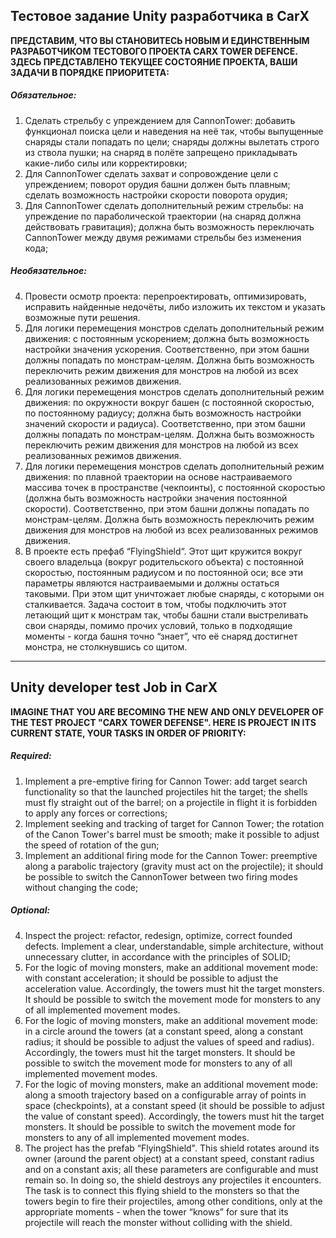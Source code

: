 ## Тестовое задание Unity разработчика в CarX

**ПРЕДСТАВИМ, ЧТО ВЫ СТАНОВИТЕСЬ НОВЫМ И ЕДИНСТВЕННЫМ РАЗРАБОТЧИКОМ ТЕСТОВОГО ПРОЕКТА CARX TOWER DEFENCE. ЗДЕСЬ ПРЕДСТАВЛЕНО ТЕКУЩЕЕ СОСТОЯНИЕ ПРОЕКТА, ВАШИ ЗАДАЧИ В ПОРЯДКЕ ПРИОРИТЕТА:**

##### Обязательное:
1. Сделать стрельбу с упреждением для CannonTower: добавить функционал поиска цели и наведения на неё так, чтобы выпущенные снаряды стали попадать по цели; снаряды должны вылетать строго из ствола пушки; на снаряд в полёте запрещено прикладывать какие-либо силы или корректировки;
2. Для CannonTower сделать захват и сопровождение цели с упреждением; поворот орудия башни должен быть плавным; сделать возможность настройки скорости поворота орудия;
3. Для CannonTower сделать дополнительный режим стрельбы: на упреждение по параболической траектории (на снаряд должна действовать гравитация); должна быть возможность переключать CannonTower между двумя режимами стрельбы без изменения кода;

##### Необязательное:
4. Провести осмотр проекта: перепроектировать, оптимизировать, исправить найденные недочёты, либо изложить их текстом и указать возможные пути решения.
5. Для логики перемещения монстров сделать дополнительный режим движения: с постоянным ускорением; должна быть возможность настройки значения ускорения. Соответственно, при этом башни должны попадать по монстрам-целям. Должна быть возможность переключить режим движения для монстров на любой из всех реализованных режимов движения.
6. Для логики перемещения монстров сделать дополнительный режим движения: по окружности вокруг башен (с постоянной скоростью, по постоянному радиусу; должна быть возможность настройки значений скорости и радиуса). Соответственно, при этом башни должны попадать по монстрам-целям. Должна быть возможность переключить режим движения для монстров на любой из всех реализованных режимов движения.
7. Для логики перемещения монстров сделать дополнительный режим движения: по плавной траектории на основе настраиваемого массива точек в пространстве (чекпоинты), с постоянной скоростью (должна быть возможность настройки значения постоянной скорости). Соответственно, при этом башни должны попадать по монстрам-целям. Должна быть возможность переключить режим движения для монстров на любой из всех реализованных режимов движения.
8. В проекте есть префаб “FlyingShield“. Этот щит кружится вокруг своего владельца (вокруг родительского объекта) с постоянной скоростью, постоянным радиусом и по постоянной оси; все эти параметры являются настраиваемыми и должны остаться таковыми. При этом щит уничтожает любые снаряды, с которыми он сталкивается. Задача состоит в том, чтобы подключить этот летающий щит к монстрам так, чтобы башни стали выстреливать свои снаряды, помимо прочих условий, только в подходящие моменты - когда башня точно “знает”, что её снаряд достигнет монстра, не столкнувшись со щитом.

------------

## Unity developer test Job in CarX

**IMAGINE THAT YOU ARE BECOMING THE NEW AND ONLY DEVELOPER OF THE TEST PROJECT "CARX TOWER DEFENSE". HERE IS PROJECT IN ITS CURRENT STATE, YOUR TASKS IN ORDER OF PRIORITY:**

##### Required:
1. Implement a pre-emptive firing for Cannon Tower: add target search functionality so that the launched projectiles hit the target; the shells must fly straight out of the barrel; on a projectile in flight it is forbidden to apply any forces or corrections;
2. Implement seeking and tracking of target for Cannon Tower; the rotation of the Canon Tower's barrel must be smooth; make it possible to adjust the speed of rotation of the gun;
3. Implement an additional firing mode for the Cannon Tower: preemptive along a parabolic trajectory (gravity must act on the projectile); it should be possible to switch the CannonTower between two firing modes without changing the code;

##### Optional:
4. Inspect the project: refactor, redesign, optimize, correct founded defects. Implement a clear, understandable, simple architecture, without unnecessary clutter, in accordance with the principles of SOLID;
5. For the logic of moving monsters, make an additional movement mode: with constant acceleration; it should be possible to adjust the acceleration value. Accordingly, the towers must hit the target monsters. It should be possible to switch the movement mode for monsters to any of all implemented movement modes.
6. For the logic of moving monsters, make an additional movement mode: in a circle around the towers (at a constant speed, along a constant radius; it should be possible to adjust the values of speed and radius). Accordingly, the towers must hit the target monsters. It should be possible to switch the movement mode for monsters to any of all implemented movement modes.
7. For the logic of moving monsters, make an additional movement mode: along a smooth trajectory based on a configurable array of points in space (checkpoints), at a constant speed (it should be possible to adjust the value of constant speed). Accordingly, the towers must hit the target monsters. It should be possible to switch the movement mode for monsters to any of all implemented movement modes.
8. The project has the prefab “FlyingShield". This shield rotates around its owner (around the parent object) at a constant speed, constant radius and on a constant axis; all these parameters are configurable and must remain so. In doing so, the shield destroys any projectiles it encounters. The task is to connect this flying shield to the monsters so that the towers begin to fire their projectiles, among other conditions, only at the appropriate moments - when the tower “knows” for sure that its projectile will reach the monster without colliding with the shield.